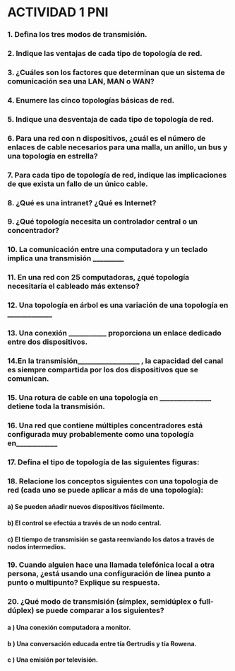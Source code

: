 # ACTIVIDAD 1 PNI

### 1. Defina los tres modos de transmisión.

### 2. Indique las ventajas de cada tipo de topología de red.

### 3. ¿Cuáles son los factores que determinan que un sistema de comunicación sea una LAN, MAN o WAN?

### 4. Enumere las cinco topologías básicas de red.

### 5. Indique una desventaja de cada tipo de topología de red.

### 6. Para una red con n dispositivos, ¿cuál es el número de enlaces de cable necesarios para una malla, un anillo, un bus y una topología en estrella?

### 7. Para cada tipo de topología de red, indique las implicaciones de que exista un fallo de un único cable.

### 8. ¿Qué es una intranet? ¿Qué es Internet?

### 9. ¿Qué topología necesita un controlador central o un concentrador?

### 10. La comunicación entre una computadora y un teclado implica una transmisión _________

### 11. En una red con 25 computadoras, ¿qué topología necesitaría el cableado más extenso?

### 12. Una topología en árbol es una variación de una topología en _____________

### 13. Una conexión ___________   proporciona un enlace dedicado entre dos dispositivos.

### 14.En la transmisión__________________   , la capacidad del canal es siempre compartida por los dos dispositivos que se comunican.

### 15. Una rotura de cable en una topología en _______________   detiene toda la transmisión.

### 16. Una red que contiene múltiples concentradores está configurada muy probablemente como una topología en____________

### 17. Defina el tipo de topología de las siguientes figuras:

### 18. Relacione los conceptos siguientes con una topología de red (cada uno se puede aplicar a más de una topología):

####       a) Se pueden añadir nuevos dispositivos fácilmente.

####       b) El control se efectúa a través de un nodo central.

####       c) El tiempo de transmisión se gasta reenviando los datos a través de nodos intermedios.

### 19. Cuando alguien hace una llamada telefónica local a otra persona, ¿está usando una configuración de línea punto a punto o multipunto? Explique su respuesta.

### 20. ¿Qué modo de transmisión (símplex, semidúplex o full-dúplex) se puede comparar a los siguientes?

####     a ) Una conexión computadora a monitor.

####     b ) Una conversación educada entre tía Gertrudis y tía Rowena. 

####     c ) Una emisión por televisión.


